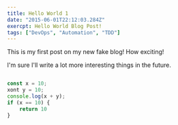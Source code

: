 ```yaml
---
title: Hello World 1
date: "2015-06-01T22:12:03.284Z"
exercpt: Hello World Blog Post!
tags: ["DevOps", "Automation", "TDD"]
---
```


This is my first post on my new fake blog! How exciting!

I'm sure I'll write a lot more interesting things in the future.

```Javascript

const x = 10;
xont y = 10;
console.log(x + y);
if (x == 10) {
    return 10
}
```